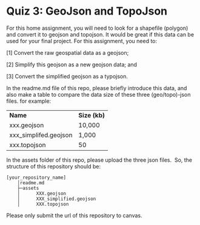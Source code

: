 # Quiz 3: GeoJson and TopoJson

For this home assignment, you will need to look for a shapefile (polygon) and convert it to geojson and topojson. It would be great if this data can be used for your final project. For this assignment, you need to:

[1] Convert the raw geospatial data as a geojson;

[2] Simplify this geojson as a new geojson data; and

[3] Convert the simplified geojson as a typojson.

In the readme.md file of this repo, please briefly introduce this data, and also make a table to compare the data size of these three (geo/topo)-json files. for example:

<table>
<tbody>
<tr>
<td><strong>Name</strong></td>
<td><strong>Size (kb)</strong></td>
</tr>
<tr>
<td>xxx.geojson</td>
<td>10,000</td>
</tr>
<tr>
<td>xxx_simplifed.geojson</td>
<td>1,000</td>
</tr>
<tr>
<td>xxx.topojson</td>
<td>50</td>
</tr>
</tbody>
</table>

In the assets folder of this repo, please upload the three json files.  So, the structure of this repository should be: 


```terminal
[your_repository_name]
    │readme.md
    ├─assets
    │      XXX.geojson
    │      XXX_simplified.geojson
    │      XXX.topojson
```

Please only submit the url of this repository to canvas.